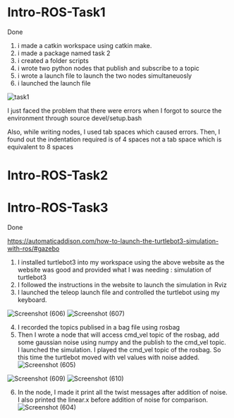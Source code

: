 # Intro-ROS-Task1
Done
1) i made a catkin workspace using catkin make.
2) i made a package named task 2
3) i created a folder scripts
4) i wrote two python nodes that publish and subscribe to a topic
5) i wrote a launch file to launch the two nodes simultaneuosly
6) i launched the launch file

![task1](https://user-images.githubusercontent.com/106007058/184814557-ce4531c1-ead1-4d7d-acc6-333f03b7725c.png)

I just faced the problem that there were errors when I forgot to source the environment through
source devel/setup.bash

Also, while writing nodes, I used tab spaces which caused errors.
Then, I found out the indentation required is of 4 spaces not a tab space which is equivalent to 8 spaces

# Intro-ROS-Task2

# Intro-ROS-Task3
Done

https://automaticaddison.com/how-to-launch-the-turtlebot3-simulation-with-ros/#gazebo
1) I installed turtlebot3 into my workspace using the above website as the website was good and provided what I was needing : simulation of turtlebot3
2) I followed the instructions in the website to launch the simulation in Rviz
3) I launched the teleop launch file and controlled the turtlebot using my keyboard.

![Screenshot (606)](https://user-images.githubusercontent.com/106007058/184816577-41292d10-2377-444e-89c3-f0fe09c30ec8.png)
![Screenshot (607)](https://user-images.githubusercontent.com/106007058/184816689-95a1aa17-39f2-44cd-ae2e-e214147c45a7.png)

4) I recorded the topics publised in a bag file using rosbag
5) Then I wrote a node that will access cmd_vel topic of the rosbag, add some gaussian noise using numpy and the publish to the cmd_vel topic.
I launched the simulation. I played the cmd_vel topic of the rosbag. So this time the turtlebot moved with vel values with noise added.
![Screenshot (605)](https://user-images.githubusercontent.com/106007058/184818071-cd17460b-b48b-458a-aecc-a1830796436a.png)

![Screenshot (609)](https://user-images.githubusercontent.com/106007058/184817450-c71f97b5-054d-4ed1-9005-997e78935f42.png)
![Screenshot (610)](https://user-images.githubusercontent.com/106007058/184817532-7f1e33f8-8034-4bc2-9ef6-dccd3f4bb328.png)

6) In the node, I made it print all the twist messages after addition of noise. I also printed the linear.x before addition of noise for comparison.
![Screenshot (604)](https://user-images.githubusercontent.com/106007058/184818019-898d245d-86e2-4763-bb3f-a25c0469b056.png)




